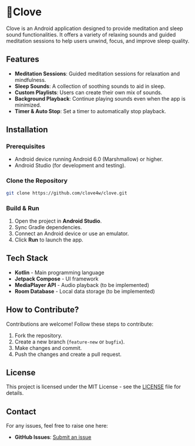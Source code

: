 # 🌸Clove

Clove is an Android application designed to provide meditation and sleep sound functionalities. It offers a variety of relaxing sounds and guided meditation sessions to help users unwind, focus, and improve sleep quality.

## Features

- **Meditation Sessions**: Guided meditation sessions for relaxation and mindfulness.
- **Sleep Sounds**: A collection of soothing sounds to aid in sleep.
- **Custom Playlists**: Users can create their own mix of sounds.
- **Background Playback**: Continue playing sounds even when the app is minimized.
- **Timer & Auto Stop**: Set a timer to automatically stop playback.

## Installation

### Prerequisites
- Android device running Android 6.0 (Marshmallow) or higher.
- Android Studio (for development and testing).

### Clone the Repository
```bash
git clone https://github.com/clove4w/clove.git
```

### Build & Run
1. Open the project in **Android Studio**.
2. Sync Gradle dependencies.
3. Connect an Android device or use an emulator.
4. Click **Run** to launch the app.

## Tech Stack

- **Kotlin** - Main programming language
- **Jetpack Compose** - UI framework
- **MediaPlayer API** - Audio playback (to be implemented)
- **Room Database** - Local data storage (to be implemented)

## How to Contribute?

Contributions are welcome! Follow these steps to contribute:
1. Fork the repository.
2. Create a new branch (`feature-new` or `bugfix`).
3. Make changes and commit.
4. Push the changes and create a pull request.

## License

This project is licensed under the MIT License - see the [LICENSE](LICENSE) file for details.

## Contact

For any issues, feel free to raise one here:
- **GitHub Issues**: [Submit an issue](https://github.com/clove4w/clove/issues)

